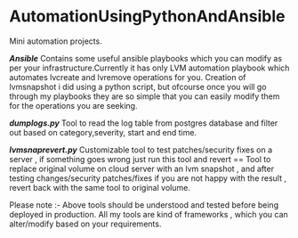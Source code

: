 # AutomationUsingPythonAndAnsible
Mini automation  projects.

***Ansible***
Contains some useful ansible playbooks which you can modify as per your infrastructure.Currently it has only LVM automation playbook which automates lvcreate and lvremove operations for you. Creation of lvmsnapshot i did using a python script, but ofcourse once you will go through my playbooks they are so simple that you can easily modify them for the operations you are seeking.

***dumplogs.py***
Tool to read the log table from postgres database and filter out based on category,severity, start and end time.

***lvmsnaprevert.py***
Customizable tool to test patches/security fixes on a server , if something goes wrong just run this tool and revert ==
Tool to replace original volume on cloud server with an lvm snapshot , and after testing changes/security patches/fixes if you are not happy with the result , revert back with the same tool to original volume.


Please note :- Above tools should be understood and tested before being deployed in production. All my tools are kind of frameworks , which you can alter/modify based on your requirements.


